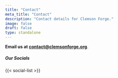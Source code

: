 ```yaml
---
title: "Contact"
meta_title: "Contact"
description: "Contact details for Clemson Forge."
image: false
draft: false
type: standalone
---
```


**Email us at <contact@clemsonforge.org>**.

<h5 class="mb-1">Our Socials</h5>
{{< social-list >}}
